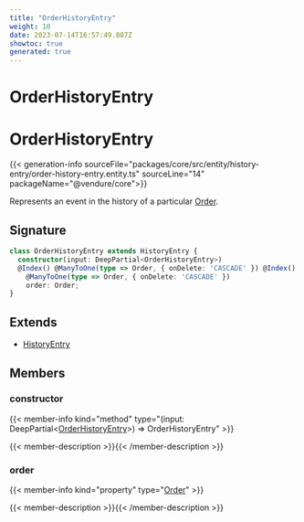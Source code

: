 ```yaml
---
title: "OrderHistoryEntry"
weight: 10
date: 2023-07-14T16:57:49.887Z
showtoc: true
generated: true
---
```

<!-- This file was generated from the Vendure source. Do not modify. Instead, re-run the "docs:build" script -->

# OrderHistoryEntry
<div class="symbol">


# OrderHistoryEntry

{{< generation-info sourceFile="packages/core/src/entity/history-entry/order-history-entry.entity.ts" sourceLine="14" packageName="@vendure/core">}}

Represents an event in the history of a particular <a href='/typescript-api/entities/order#order'>Order</a>.

## Signature

```TypeScript
class OrderHistoryEntry extends HistoryEntry {
  constructor(input: DeepPartial<OrderHistoryEntry>)
  @Index() @ManyToOne(type => Order, { onDelete: 'CASCADE' }) @Index()
    @ManyToOne(type => Order, { onDelete: 'CASCADE' })
    order: Order;
}
```
## Extends

 * <a href='/typescript-api/entities/history-entry#historyentry'>HistoryEntry</a>


## Members

### constructor

{{< member-info kind="method" type="(input: DeepPartial&#60;<a href='/typescript-api/entities/order-history-entry#orderhistoryentry'>OrderHistoryEntry</a>&#62;) => OrderHistoryEntry"  >}}

{{< member-description >}}{{< /member-description >}}

### order

{{< member-info kind="property" type="<a href='/typescript-api/entities/order#order'>Order</a>"  >}}

{{< member-description >}}{{< /member-description >}}


</div>
